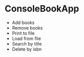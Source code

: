 # ConsoleBookApp

- Add books
- Remove books
- Print to file
- Load from file
- Search by title
- Delete by isbn
